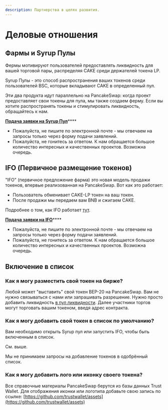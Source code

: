 ```yaml
---
description: Партнерства в целях развития.
---
```


# Деловые отношения

## Фармы и Syrup Пулы

Фермы мотивируют пользователей предоставлять ликвидность для вашей торговой пары, распределяя CAKE среди держателей токена LP.

Syrup Пулы - это способ распространения ваших токенов среди пользователей BSC, которые вкладывают CAKE в определенный пул.

Эти два продукта идут параллельно на PancakeSwap: когда проект предоставляет свои токены для пула, мы также создаем ферму. Если вы хотите распространять токены и стимулировать ликвидность, обращайтесь к нам.

[**Подача заявки на Syrup Пул**](https://docs.google.com/forms/d/e/1FAIpQLScGdT5rrVMr4WOWr08pvcroSeuIOtEJf1sVdQGVdcAOqryigQ/viewform)\*\*\*\*

* Пожалуйста, не пишите по электронной почте - мы отвечаем на запросы только через форму подачи заявлений.
* Пожалуйста, не гонитесь за ответом. К нам обращается большое количество интересных и качественных проектов. Возможна очередь.

## IFO \(Первичное размещение токенов\)

"IFO" \(первичное предложение фарма\) это новая модель продажи токенов, впервые реализованная на PancakeSwap. Вот как это работает:

* Пользователь обменивает CAKE-LP токен на ваш токен.
* После продажи мы передаем вам BNB и сжигаем CAKE.

Подробнее о том, как IFO работает [тут](https://docs.pancakeswap.finance/products/ifo-initial-farm-offering/ifo-initial-farm-offering).

[**Подача заявки на IFO**](https://docs.google.com/forms/d/e/1FAIpQLScGdT5rrVMr4WOWr08pvcroSeuIOtEJf1sVdQGVdcAOqryigQ/viewform)\*\*\*\*

* Пожалуйста, не пишите по электронной почте - мы отвечаем на запросы только через форму подачи заявлений.
* Пожалуйста, не гонитесь за ответом. К нам обращается большое количество интересных и качественных проектов. Возможна очередь.

## Включение в список

### Как я могу разместить свой токен на бирже?

Любой может "выставить" свой токен BEP-20 на PancakeSwap. Вам не нужно связываться с нами или запрашивать разрешение. Нужно просто добавить ликвидность [в пул ликвидности](https://docs.pancakeswap.finance/products/pancakeswap-exchange/pancakeswap-pools). Далее участники торгов могут торговать вашим токеном, введя адрес контракта.

### Как я могу добавить свой токен в список по умолчанию?

Вам необходимо открыть Syrup пул или запустить IFO, чтобы быть включенным в список.

См. выше.

Мы не принимаем запросы на добавление токенов в одобрённый список.

### Как я могу добавить лого или иконку своего токена?

Все справочные материалы PancakeSwap берутся из базы данных Trust Wallet. Для отображения иконки или логотипа добавьте свою запись по ссылке: [https://github.com/trustwallet/assets](https://github.com/trustwallet/assets)

